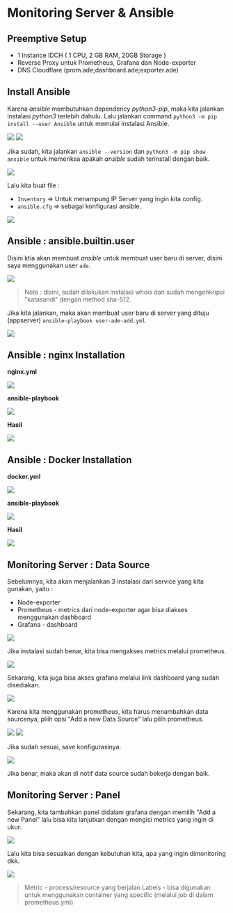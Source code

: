 # Monitoring Server & Ansible

## Preemptive Setup
- 1 Instance IDCH ( 1 CPU, 2 GB RAM, 20GB Storage )
- Reverse Proxy untuk Prometheus, Grafana dan Node-exporter
- DNS Cloudflare (prom.ade;dashboard.ade;exporter.ade)

## Install Ansible
Karena _ansible_ membutuhkan dependency _python3-pip_, maka kita jalankan instalasi _python3_ terlebih dahulu.
Lalu jalankan command `python3 -m pip install --user Ansible` untuk memulai instalasi Ansible.

![](https://github.com/ademuh/devops13-dumbways-ade/blob/main/Stage-2/day-6+7/media/1.png?raw=true)
![](https://github.com/ademuh/devops13-dumbways-ade/blob/main/Stage-2/day-6+7/media/1-1.png?raw=true)

Jika sudah, kita jalankan `ansible --version` dan `python3 -m pip show ansible` untuk memeriksa apakah _ansible_ sudah terinstall dengan baik.

![](https://github.com/ademuh/devops13-dumbways-ade/blob/main/Stage-2/day-6+7/media/1-2.png?raw=true)

Lalu kita buat file :
- `Inventory` => Untuk menampung IP Server yang ingin kita config.
- `ansible.cfg` => sebagai konfigurasi ansible.

![](https://github.com/ademuh/devops13-dumbways-ade/blob/main/Stage-2/day-6+7/media/1-3.png?raw=true)

## Ansible : ansible.builtin.user
Disini ktia akan membuat _ansible_ untuk membuat user baru di server, disini saya menggunakan user `ade`.

![](https://github.com/ademuh/devops13-dumbways-ade/blob/main/Stage-2/day-6+7/media/2-2.png?raw=true)

> Note : disini, sudah dilakukan instalasi whois dan sudah mengenkripsi "katasandi" dengan method sha-512.

Jika kita jalankan, maka akan membuat user baru di server yang dituju (appserver)
`ansible-playbook user-ade-add.yml`

![](https://github.com/ademuh/devops13-dumbways-ade/blob/main/Stage-2/day-6+7/media/2-3.png?raw=true)

## Ansible : nginx Installation

**nginx.yml**

![](https://github.com/ademuh/devops13-dumbways-ade/blob/main/Stage-2/day-6+7/media/3-2.png?raw=true)

**ansible-playbook**

![](https://github.com/ademuh/devops13-dumbways-ade/blob/main/Stage-2/day-6+7/media/3.png?raw=true)

**Hasil**

![](https://github.com/ademuh/devops13-dumbways-ade/blob/main/Stage-2/day-6+7/media/3-1.png?raw=true)

## Ansible : Docker Installation

**docker.yml**

![](https://github.com/ademuh/devops13-dumbways-ade/blob/main/Stage-2/day-6+7/media/4-1.png?raw=true)

**ansible-playbook**

![](https://github.com/ademuh/devops13-dumbways-ade/blob/main/Stage-2/day-6+7/media/4.png?raw=true)

**Hasil**

![](https://github.com/ademuh/devops13-dumbways-ade/blob/main/Stage-2/day-6+7/media/4-2.png?raw=true)

## Monitoring Server : Data Source
Sebelumnya, kita akan menjalankan 3 instalasi dari service yang kita gunakan, yaitu :
- Node-exporter 
- Prometheus - metrics dari node-exporter agar bisa diakses menggunakan dashboard
- Grafana - dashboard

![](https://github.com/ademuh/devops13-dumbways-ade/blob/main/Stage-2/day-6+7/media/5-1.png?raw=true)

Jika instalasi sudah benar, kita bisa mengakses metrics melalui prometheus.

![](https://github.com/ademuh/devops13-dumbways-ade/blob/main/Stage-2/day-6+7/media/6.png?raw=true)

Sekarang, kita juga bisa akses grafana melalui link dashboard yang sudah disediakan.

![](https://github.com/ademuh/devops13-dumbways-ade/blob/main/Stage-2/day-6+7/media/6-1-0.png?raw=true)

Karena kita menggunakan prometheus, kita harus menambahkan data sourcenya, pliih opsi "Add a new Data Source" lalu pilih prometheus.

![](https://github.com/ademuh/devops13-dumbways-ade/blob/main/Stage-2/day-6+7/media/6-1-1.png?raw=true)
![](https://github.com/ademuh/devops13-dumbways-ade/blob/main/Stage-2/day-6+7/media/6-1.png?raw=true)

Jika sudah sesuai, save konfigurasinya.

![](https://github.com/ademuh/devops13-dumbways-ade/blob/main/Stage-2/day-6+7/media/6-2.png?raw=true)

Jika benar, maka akan di notif data source sudah bekerja dengan baik.

## Monitoring Server : Panel
Sekarang, kita tambahkan panel didalam grafana dengan memilih "Add a new Panel" lalu bisa kita lanjutkan dengan mengisi metrics yang ingin di ukur.

![](https://github.com/ademuh/devops13-dumbways-ade/blob/main/Stage-2/day-6+7/media/6-3.png?raw=true)

Lalu kita bisa sesuaikan dengan kebutuhan kita, apa yang ingin dimonitoring dkk.

![](https://github.com/ademuh/devops13-dumbways-ade/blob/main/Stage-2/day-6+7/media/6-4.png?raw=true)

> Metric - process/resource yang berjalan
> Labels - bisa digunakan untuk menggunakan container yang specific (melalui job di dalam prometheus.yml)
